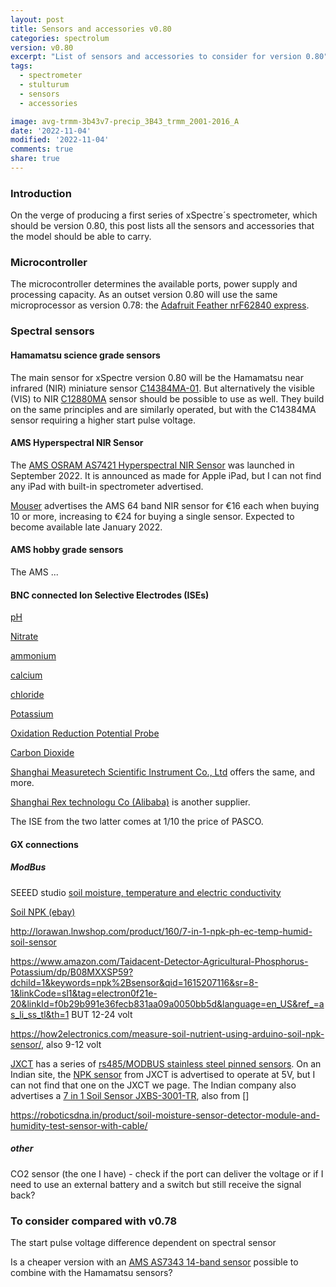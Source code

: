 ```yaml
---
layout: post
title: Sensors and accessories v0.80
categories: spectrolum
version: v0.80
excerpt: "List of sensors and accessories to consider for version 0.80"
tags:
  - spectrometer
  - stulturum
  - sensors
  - accessories

image: avg-trmm-3b43v7-precip_3B43_trmm_2001-2016_A
date: '2022-11-04'
modified: '2022-11-04'
comments: true
share: true
---
```


### Introduction

On the verge of producing a first series of xSpectre´s spectrometer, which should be version 0.80, this post lists all the sensors and accessories that the model should be able to carry.

### Microcontroller

The microcontroller determines the available ports, power supply and processing capacity. As an outset version 0.80 will use the same microprocessor as version 0.78: the [Adafruit Feather nrF62840 express](../../module/module-feather-nRF52840/).

### Spectral sensors


#### Hamamatsu science grade sensors

The main sensor for xSpectre version 0.80 will be the Hamamatsu near infrared (NIR) miniature sensor [C14384MA-01](sensor/sensor-C14384MA-01-spectrometer/). But alternatively the visible (VIS) to NIR [C12880MA]() sensor should be possible to use as well. They build on the same principles and are similarly operated, but with the C14384MA sensor requiring a higher start pulse voltage.

#### AMS Hyperspectral NIR Sensor

 The [AMS OSRAM AS7421 Hyperspectral NIR Sensor](https://ams.com/as7421) was launched in September 2022. It is announced as made for Apple iPad, but I can not find any iPad with built-in spectrometer advertised.

 [Mouser](https://www.mouser.se/c/?q=AS7421) advertises the AMS 64 band NIR sensor for €16 each when buying 10 or more, increasing to €24 for buying a single sensor. Expected to become available late January 2022.

#### AMS hobby grade sensors

The AMS ...

#### BNC connected Ion Selective Electrodes (ISEs)

[pH](https://www.pasco.com/products/sensors/wireless/ps-3514)

[Nitrate](https://www.pasco.com/products/sensors/wireless/ps-3521)

[ammonium](https://www.pasco.com/products/sensors/wireless/ps-3516)

[calcium](https://www.pasco.com/products/sensors/wireless/ps-3518)

[chloride](https://www.pasco.com/products/sensors/wireless/ps-3519)

[Potassium](https://www.pasco.com/products/sensors/wireless/ps-3520)

[Oxidation Reduction Potential Probe](https://www.pasco.com/products/sensors/wireless/ps-3515)

[Carbon Dioxide](https://www.pasco.com/products/sensors/wireless/ps-3517)

[Shanghai Measuretech Scientific Instrument Co., Ltd](http://www.measureteq.com/electrode-and-sensor/) offers the same, and more.

[Shanghai Rex technologu Co (Alibaba)](https://shrex.en.alibaba.com/minisiteentrance.html?spm=a2700.details.0.0.b2092b79sAS4YE&from=detail&productId=1600229164961) is another supplier.

The ISE from the two latter comes at 1/10 the price of PASCO.

#### GX connections

##### ModBus

SEEED studio [soil moisture, temperature and electric conductivity](https://www.seeedstudio.com/RS485-Soil-Moisture-Temperature-EC-Sensor-S-Soil-MTEC-02-p-4633.html)

[Soil NPK (ebay)](https://www.ebay.com/itm/274795734471?var=575029255148&norover=1&mkevt=1&mkrid=21572-161791-658771-9&mkcid=2&itemid=575029255148_274795734471&targetid=294505072980&device=c&mktype=pla&googleloc=9062465&poi=&campaignid=18211069817&mkgroupid=149185976548&rlsatarget=pla-294505072980&abcId=&merchantid=605335973&gclid=CjwKCAjw8JKbBhBYEiwAs3sxN2Jf3xFjDz8MbkVNLvjrCtgiA3UAnsX_AHCtg1rw1OMb-2-m4WgEABoCBdgQAvD_BwE)

http://lorawan.lnwshop.com/product/160/7-in-1-npk-ph-ec-temp-humid-soil-sensor

https://www.amazon.com/Taidacent-Detector-Agricultural-Phosphorus-Potassium/dp/B08MXXSP59?dchild=1&keywords=npk%2Bsensor&qid=1615207116&sr=8-1&linkCode=sl1&tag=electron0f21e-20&linkId=f0b29b991e36fecb831aa09a0050bb5d&language=en_US&ref_=as_li_ss_tl&th=1 BUT 12-24 volt

https://how2electronics.com/measure-soil-nutrient-using-arduino-soil-npk-sensor/, also 9-12 volt


[JXCT](http://www.jxct-iot.com) has a series of [rs485/MODBUS stainless steel pinned sensors](http://www.jxct-iot.com/product/product.php?class2=118). On an Indian site, the [NPK sensor](https://roboticsdna.in/product/rs485-soil-npk-ph-sensor-probe-npk-sensors-detector-meter-for-agricultural-soil-nitrogen-tester/) from JXCT is advertised to operate at 5V, but I can not find that one on the JXCT we page. The Indian company also advertises a [7 in 1 Soil Sensor JXBS-3001-TR](https://roboticsdna.in/product/rs-ecthnpkph-tr-n01-soil-7-in-1-sensor/), also from []

https://roboticsdna.in/product/soil-moisture-sensor-detector-module-and-humidity-test-sensor-with-cable/

##### other

CO2 sensor (the one I have) - check if the port can deliver the voltage or if I need to use an external battery and a switch but still receive the signal back?


### To consider compared with v0.78

The start pulse voltage difference dependent on spectral sensor

Is a cheaper version with an [AMS AS7343 14-band sensor]() possible to combine with the Hamamatsu sensors?
